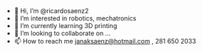 - 👋 Hi, I’m @ricardosaenz2
- 👀 I’m interested in robotics, mechatronics
- 🌱 I’m currently learning 3D printing
- 💞️ I’m looking to collaborate on ...
- 📫 How to reach me janaksaenz@hotmail.com , 281 650 2033

<!---
ricardosaenz2/ricardosaenz2 is a ✨ special ✨ repository because its `README.md` (this file) appears on your GitHub profile.
You can click the Preview link to take a look at your changes.
--->
